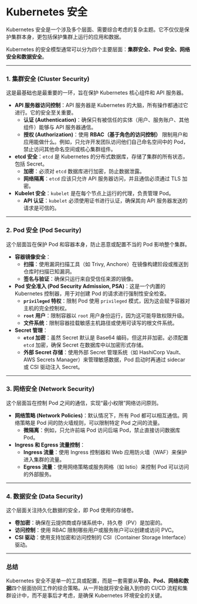 # Kubernetes 安全
Kubernetes 安全是一个涉及多个层面、需要综合考虑的复杂主题。它不仅仅是保护集群本身，更包括保护集群上运行的应用和数据。

Kubernetes 的安全模型通常可以分为四个主要层面：**集群安全、Pod 安全、网络安全和数据安全**。

---

### 1. 集群安全 (Cluster Security)

这是最基础也是最重要的一环，旨在保护 Kubernetes 核心组件和 API 服务器。

* **API 服务器访问控制**：API 服务器是 Kubernetes 的大脑，所有操作都通过它进行。它的安全至关重要。
    * **认证 (Authentication)**：确保只有被信任的实体（用户、服务账户、其他组件）能够与 API 服务器通信。
    * **授权 (Authorization)**：使用 **RBAC（基于角色的访问控制）** 限制用户和应用能做什么。例如，只允许开发团队访问他们自己命名空间中的 Pod，禁止访问其他命名空间或核心集群组件。
* **etcd 安全**：`etcd` 是 Kubernetes 的分布式数据库，存储了集群的所有状态，包括 Secret。
    * **加密**：必须对 `etcd` 数据库进行加密，防止数据泄露。
    * **网络隔离**：`etcd` 应该只允许 API 服务器访问，并且通信必须通过 TLS 加密。
* **Kubelet 安全**：`kubelet` 是在每个节点上运行的代理，负责管理 Pod。
    * **API 认证**：`kubelet` 必须使用证书进行认证，确保其向 API 服务器发送的请求是可信的。

---

### 2. Pod 安全 (Pod Security)

这个层面旨在保护 Pod 和容器本身，防止恶意或配置不当的 Pod 影响整个集群。

* **容器镜像安全**：
    * **扫描**：使用漏洞扫描工具（如 Trivy, Anchore）在镜像构建阶段或推送到仓库时扫描已知漏洞。
    * **签名与验证**：确保只运行来自受信任来源的镜像。
* **Pod 安全准入 (Pod Security Admission, PSA)**：这是一个内置的 Kubernetes 控制器，用于对创建 Pod 的请求进行强制性安全检查。
    * **`privileged` 特权**：限制 Pod 使用 `privileged` 模式，因为这会赋予容器对主机的完全控制权。
    * **`root` 用户**：限制容器以 `root` 用户身份运行，因为这可能导致权限升级。
    * **文件系统**：限制容器挂载敏感主机路径或使用可读写的根文件系统。
* **Secret 管理**：
    * **`etcd` 加密**：虽然 Secret 默认是 Base64 编码，但这并非加密。必须配置 `etcd` 加密，确保 Secret 在数据库中以加密形式存储。
    * **外部 Secret 存储**：使用外部 Secret 管理系统（如 HashiCorp Vault、AWS Secrets Manager）来管理敏感数据，Pod 启动时再通过 sidecar 或 CSI 驱动注入 Secret。

---

### 3. 网络安全 (Network Security)

这个层面旨在控制 Pod 之间的通信，实现“最小权限”网络访问原则。

* **网络策略 (Network Policies)**：默认情况下，所有 Pod 都可以相互通信。网络策略是 Pod 间的防火墙规则，可以限制特定 Pod 之间的流量。
    * **微隔离**：例如，只允许前端 Pod 访问后端 Pod，禁止直接访问数据库 Pod。
* **Ingress 和 Egress 流量控制**：
    * **Ingress 流量**：使用 Ingress 控制器和 Web 应用防火墙（WAF）来保护进入集群的流量。
    * **Egress 流量**：使用网络策略或服务网格（如 Istio）来控制 Pod 可以访问的外部服务。

---

### 4. 数据安全 (Data Security)

这个层面关注持久化数据的安全，即 Pod 使用的存储卷。

* **卷加密**：确保在云提供商或存储系统中，持久卷（PV）是加密的。
* **访问控制**：使用 RBAC 限制哪些用户或服务账户可以创建或访问 PVC。
* **CSI 驱动**：使用支持加密和访问控制的 CSI（Container Storage Interface）驱动。

---

### 总结

Kubernetes 安全不是单一的工具或配置，而是一套需要从**平台、Pod、网络和数据**四个层面协同工作的综合策略。从一开始就将安全融入到你的 CI/CD 流程和集群设计中，而不是事后才考虑，是确保 Kubernetes 环境安全的关键。